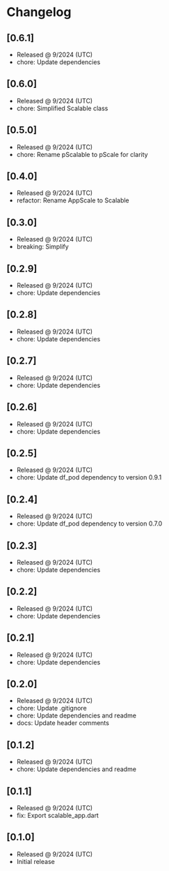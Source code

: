 # Changelog

## [0.6.1]

- Released @ 9/2024 (UTC)
- chore: Update dependencies

## [0.6.0]

- Released @ 9/2024 (UTC)
- chore: Simplified Scalable class

## [0.5.0]

- Released @ 9/2024 (UTC)
- chore: Rename pScalable to pScale for clarity

## [0.4.0]

- Released @ 9/2024 (UTC)
- refactor: Rename AppScale to Scalable

## [0.3.0]

- Released @ 9/2024 (UTC)
- breaking: Simplify

## [0.2.9]

- Released @ 9/2024 (UTC)
- chore: Update dependencies

## [0.2.8]

- Released @ 9/2024 (UTC)
- chore: Update dependencies

## [0.2.7]

- Released @ 9/2024 (UTC)
- chore: Update dependencies

## [0.2.6]

- Released @ 9/2024 (UTC)
- chore: Update dependencies

## [0.2.5]

- Released @ 9/2024 (UTC)
- chore: Update df_pod dependency to version 0.9.1

## [0.2.4]

- Released @ 9/2024 (UTC)
- chore: Update df_pod dependency to version 0.7.0

## [0.2.3]

- Released @ 9/2024 (UTC)
- chore: Update dependencies

## [0.2.2]

- Released @ 9/2024 (UTC)
- chore: Update dependencies

## [0.2.1]

- Released @ 9/2024 (UTC)
- chore: Update dependencies

## [0.2.0]

- Released @ 9/2024 (UTC)
- chore: Update .gitignore
- chore: Update dependencies and readme
- docs: Update header comments

## [0.1.2]

- Released @ 9/2024 (UTC)
- chore: Update dependencies and readme

## [0.1.1]

- Released @ 9/2024 (UTC)
- fix: Export scalable_app.dart

## [0.1.0]

- Released @ 9/2024 (UTC)
- Initial release
